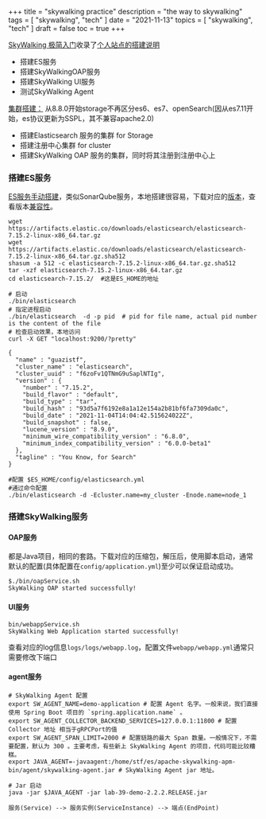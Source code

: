 +++
title = "skywalking practice"
description = "the way to skywalking"
tags = [
    "skywalking",
    "tech"
]
date = "2021-11-13"
topics = [
    "skywalking",
    "tech"
]
draft = false
toc = true
+++

[SkyWalking 极简入门](https://skywalking.apache.org/zh/2020-04-19-skywalking-quick-start/)收录了[个人站点的搭建说明](https://www.iocoder.cn/Elasticsearch/install) 

- 搭建ES服务
- 搭建SkyWalkingOAP服务
- 搭建SkyWalking UI服务
- 测试SkyWalking Agent

[集群搭建：](https://skywalking.apache.org/docs/main/latest/en/setup/backend/backend-storage/) 从8.8.0开始storage不再区分es6、es7、openSearch(因从es7.11开始，es协议更新为SSPL，其不兼容apache2.0)

- 搭建Elasticsearch 服务的集群 for Storage
- 搭建注册中心集群 for cluster 
- 搭建SkyWalking OAP 服务的集群，同时将其注册到注册中心上

### 搭建ES服务

[ES服务手动搭建](https://www.elastic.co/guide/en/elasticsearch/reference/current/targz.html)，类似SonarQube服务，本地搭建很容易，下载对应的[版本](https://www.elastic.co/downloads/elasticsearch)，查看版本[兼容性](https://www.elastic.co/support/matrix)。

```shell
wget https://artifacts.elastic.co/downloads/elasticsearch/elasticsearch-7.15.2-linux-x86_64.tar.gz
wget https://artifacts.elastic.co/downloads/elasticsearch/elasticsearch-7.15.2-linux-x86_64.tar.gz.sha512
shasum -a 512 -c elasticsearch-7.15.2-linux-x86_64.tar.gz.sha512 
tar -xzf elasticsearch-7.15.2-linux-x86_64.tar.gz
cd elasticsearch-7.15.2/  #这是ES_HOME的地址

# 启动
./bin/elasticsearch
# 指定进程启动
./bin/elasticsearch  -d -p pid  # pid for file name, actual pid number is the content of the file
# 检查启动效果，本地访问
curl -X GET "localhost:9200/?pretty"

{
  "name" : "guazistf",
  "cluster_name" : "elasticsearch",
  "cluster_uuid" : "f6zoFv1QTNmG9uSaplNTIg",
  "version" : {
    "number" : "7.15.2",
    "build_flavor" : "default",
    "build_type" : "tar",
    "build_hash" : "93d5a7f6192e8a1a12e154a2b81bf6fa7309da0c",
    "build_date" : "2021-11-04T14:04:42.515624022Z",
    "build_snapshot" : false,
    "lucene_version" : "8.9.0",
    "minimum_wire_compatibility_version" : "6.8.0",
    "minimum_index_compatibility_version" : "6.0.0-beta1"
  },
  "tagline" : "You Know, for Search"
}

#配置 $ES_HOME/config/elasticsearch.yml 
#通过命令配置
./bin/elasticsearch -d -Ecluster.name=my_cluster -Enode.name=node_1
```

### 搭建SkyWalking服务

#### OAP服务

都是Java项目，相同的套路。下载对应的压缩包，解压后，使用脚本启动，通常默认的配置(具体配置在`config/application.yml`)至少可以保证启动成功。

```shell 
$./bin/oapService.sh
SkyWalking OAP started successfully!
```

#### UI服务

```shell
bin/webappService.sh
SkyWalking Web Application started successfully!
```

查看对应的log信息`logs/logs/webapp.log`，配置文件`webapp/webapp.yml`通常只需要修改下端口

#### agent服务

```shell
# SkyWalking Agent 配置
export SW_AGENT_NAME=demo-application # 配置 Agent 名字。一般来说，我们直接使用 Spring Boot 项目的 `spring.application.name` 。
export SW_AGENT_COLLECTOR_BACKEND_SERVICES=127.0.0.1:11800 # 配置 Collector 地址 相当于gRPCPort的值
export SW_AGENT_SPAN_LIMIT=2000 # 配置链路的最大 Span 数量。一般情况下，不需要配置，默认为 300 。主要考虑，有些新上 SkyWalking Agent 的项目，代码可能比较糟糕。
export JAVA_AGENT=-javaagent:/home/stf/es/apache-skywalking-apm-bin/agent/skywalking-agent.jar # SkyWalking Agent jar 地址。

# Jar 启动
java -jar $JAVA_AGENT -jar lab-39-demo-2.2.2.RELEASE.jar
```

`服务(Service) --> 服务实例(ServiceInstance) --> 端点(EndPoint)`